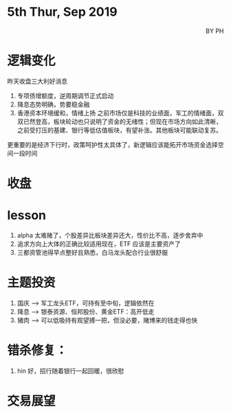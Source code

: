# 5th Thur, Sep 2019 
<p align = 'right'>BY PH </p>

# 逻辑变化
昨天收盘三大利好消息
1. 专项债增额度，逆周期调节正式启动
2. 降息态势明确，势要稳金融
3. 香港资本环境缓和，情绪上扬
之前市场仅是科技的业绩面，军工的情绪面，双双已然登高，板块轮动也只说明了资金的无绪性；但现在市场方向如此清晰，之前受打压的基建、银行等低估值板块，有望补涨。其他板块可能联动复苏。

更重要的是经济下行时，政策呵护性太具体了，新逻辑应该能拓开市场资金选择空间一段时间

# 收盘


# lesson 
1. alpha 太难赌了，个股差异比板块差异还大，性价比不高，逐步舍弃中
2. 追求方向上大体的正确比较适用现在，ETF 应该是主要资产了
3. 三都资管池得早点整好且熟悉，白马龙头配合行业很舒服

# 主题投资
1. 国庆 --> 军工龙头ETF，可持有至中旬，逻辑依然在
2. 降息 --> 银泰资源、恒邦股份、黄金ETF：高开低走
3. 猪肉 --> 可以低吸持有观望搏一把，但没必要，赌博来的钱走得也快


# 错杀修复：
1. hin 好，招行随着银行一起回暖，很欣慰

# 交易展望
